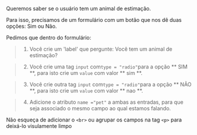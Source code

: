 Queremos saber se o usuário tem um animal de estimação.

Para isso, precisamos de um formulário com um botão que nos dê duas opções: Sim ou Não.

Pedimos que dentro do formulário:

> 1. Você crie um 'label' que pergunte: Você tem um animal de estimação?

> 2. Você crie uma tag `input` com` type = "radio" `para a opção ** SIM **, para isto crie um `value` com valor ** sim **.

> 3. Você crie outra tag `input` com` type = "radio" `para a opção ** NÃO **, para isto crie um `value` com valor ** nao **.

> 4. Adicione o atributo `name ="pet"` a ambas as entradas, para que seja associado o mesmo campo ao qual estamos falando.

Não esqueça de adicionar o `<br>` ou agrupar os campos na tag `<p>` para deixá-lo visulamente limpo